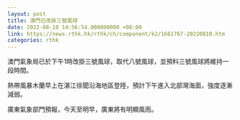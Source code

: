```yaml
---
layout: post
title: 澳門已改掛三號風球
date: 2022-08-10 14:56:54.000000000 +08:00
link: https://news.rthk.hk/rthk/ch/component/k2/1661767-20220810.htm
categories: rthk
---
```


澳門氣象局已於下午1時改掛三號風球，取代八號風球，並預料三號風球將維持一段時間。

熱帶風暴木蘭早上在湛江徐聞沿海地區登陸，預計下午進入北部灣海面，強度逐漸減弱。

廣東氣象部門預報，今天至明早，廣東將有明顯風雨。

